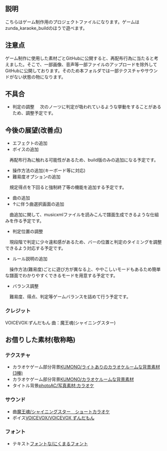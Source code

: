## 説明
こちらはゲーム制作用のプロジェクトファイルになります。ゲームはzunda_karaoke_buildのほうで遊べます。

## 注意点

ゲーム制作に使用した素材ごとGitHubに公開すると、再配布行為に当たると考えました。そこで、一部画像、音声等一部ファイルのアップロードを除外してGitHubに公開しております。そのため本フォルダでは一部テクスチャやサウンドがない状態の物になります。

## 不具合
* 判定の調整
　次のノーツに判定が吸われているような挙動をすることがあるため、調整予定です。

## 今後の展望(改善点)
* エフェクトの追加
* ボイスの追加

　再配布行為に触れる可能性があるため、build版のみの追加になる予定です。
* 操作方法の追加(キーボード等に対応)
* 難易度オプションの追加

　規定得点を下回ると強制終了等の機能を追加する予定です。
* 曲の追加
* ↑に伴う曲選択画面の追加

　曲追加に関して、musicxmlファイルを読みこんで譜面生成できるような仕組みを作る予定です。
* 判定位置の調整

　現段階で判定に少々違和感があるため、バーの位置と判定のタイミングを調整できるよう対応する予定です。
* ルール説明の追加

　操作方法(難易度)ごとに遊び方が異なる上、ややこしいモードもあるため簡単な譜面でわかりやすくできるモードを用意する予定です。
* バランス調整

　難易度、得点、判定等ゲームバランスを詰めて行う予定です。

### クレジット

VOICEVOX:ずんだもん
曲：魔王魂(シャイニングスター)

## お借りした素材(敬称略)

### テクスチャ
* カラオケゲーム部分背景[KUMONO/ライトありのカラオケルームな背景素材(3種)](https://sozaino.site/archives/1743)
* カラオケゲーム部分背景[KUMONO/カラオケルームな背景素材](https://sozaino.site/archives/1553)
* タイトル背景[photoAC/写真素材:カラオケ](https://www.photo-ac.com/main/detail/28267780&title=%E3%82%AB%E3%83%A9%E3%82%AA%E3%82%B1)


### サウンド

* 曲[魔王魂/シャイニングスター　ショートカラオケ](https://maou.audio/14_shining_star/)
* ボイス[VOICEVOX/VOICEVOX ずんだもん](https://voicevox.hiroshiba.jp/product/zundamon/)

### フォント

* テキスト[フォントな/にくまるフォント](http://www.fontna.com/blog/1651/)

